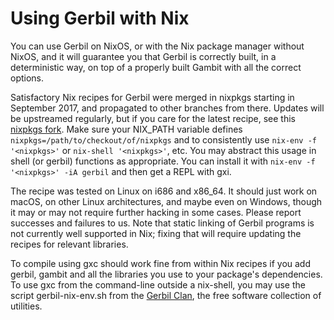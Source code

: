 # Using Gerbil with Nix

You can use Gerbil on NixOS, or with the Nix package manager without NixOS, and it will guarantee you that Gerbil is correctly built, in a deterministic way, on top of a properly built Gambit with all the correct options.

Satisfactory Nix recipes for Gerbil were merged in nixpkgs starting in September 2017, and propagated to other branches from there. Updates will be upstreamed regularly, but if you care for the latest recipe, see this [nixpkgs fork](http://github.com/fare-patches/nixpkgs). Make sure your NIX_PATH variable defines `nixpkgs=/path/to/checkout/of/nixpkgs` and to consistently use `nix-env -f '<nixpkgs>'` or `nix-shell '<nixpkgs>'`, etc. You may abstract this usage in shell (or gerbil) functions as appropriate. You can install it with `nix-env -f '<nixpkgs>' -iA gerbil` and then get a REPL with gxi.

The recipe was tested on Linux on i686 and x86_64. It should just work on macOS, on other Linux architectures, and maybe even on Windows, though it may or may not require further hacking in some cases. Please report successes and failures to us. Note that static linking of Gerbil programs is not currently well supported in Nix; fixing that will require updating the recipes for relevant libraries.

To compile using gxc should work fine from within Nix recipes if you add gerbil, gambit and all the libraries you use to your package's dependencies. To use gxc from the command-line outside a nix-shell, you may use the script gerbil-nix-env.sh from the [Gerbil Clan](https://github.com/fare/gerbil-utils), the free software collection of utilities.
